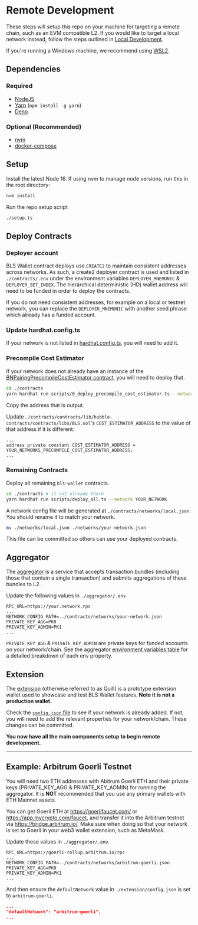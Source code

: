 # Remote Development

These steps will setup this repo on your machine for targeting a remote chain, such as an EVM compatible L2. If you would like to target a local network instead, follow the steps outlined in [Local Development](./local_development.md).

If you're running a Windows machine, we recommend using [WSL2](https://learn.microsoft.com/en-us/windows/wsl/).

## Dependencies

### Required

- [NodeJS](https://nodejs.org)
- [Yarn](https://yarnpkg.com/getting-started/install) (`npm install -g yarn`)
- [Deno](https://deno.land/#installation)

### Optional (Recommended)

- [nvm](https://github.com/nvm-sh/nvm#installing-and-updating)
- [docker-compose](https://docs.docker.com/compose/install/)

## Setup

Install the latest Node 16. If using nvm to manage node versions, run this in the root directory:

```sh
nvm install
```

Run the repo setup script

```sh
./setup.ts
```

## Deploy Contracts

### Deployer account

BLS Wallet contract deploys use `CREATE2` to maintain consistent addresses across networks. As such, a create2 deployer contract is used and listed in `./contracts/.env` under the environment variables `DEPLOYER_MNEMONIC` & `DEPLOYER_SET_INDEX`. The hierarchical deterministic (HD) wallet address will need to be funded in order to deploy the contracts.

If you do not need consistent addresses, for example on a local or testnet network, you can replace the `DEPLOYER_MNEMONIC` with another seed phrase which already has a funded account.

### Update hardhat.config.ts

If your network is not listed in [hardhat.config.ts](../contracts/hardhat.config.ts), you will need to add it.

### Precompile Cost Estimator

If your network does not already have an instance of the [BNPairingPrecompileCostEstimator contract](../contracts/contracts/lib/hubble-contracts/contracts/libs/BNPairingPrecompileCostEstimator.sol), you will need to deploy that.

```sh
cd ./contracts
yarn hardhat run scripts/0_deploy_precompile_cost_estimator.ts --network YOUR_NETWORK
```

Copy the address that is output.

Update `./contracts/contracts/lib/hubble-contracts/contracts/libs/BLS.sol`'s `COST_ESTIMATOR_ADDRESS` to the value of that address if it is different:

```solidity
...
address private constant COST_ESTIMATOR_ADDRESS = YOUR_NETWORKS_PRECOMPILE_COST_ESTIMATOR_ADDRESS;
...
```

### Remaining Contracts

Deploy all remaining `bls-wallet` contracts.

```sh
cd ./contracts # if not already there
yarn hardhat run scripts/deploy_all.ts --network YOUR_NETWORK
```

A network config file will be generated at `./contracts/networks/local.json`. You should rename it to match your network.

```sh
mv ./networks/local.json ./networks/your-network.json
```

This file can be committed so others can use your deployed contracts.

## Aggregator

The [aggregator](../aggregator/) is a service that accepts transaction bundles (including those that contain a single transaction) and submits aggregations of these bundles to L2.

Update the following values in `./aggregator/.env`

```
RPC_URL=https://your.network.rpc
...
NETWORK_CONFIG_PATH=../contracts/networks/your-network.json
PRIVATE_KEY_AGG=PK0
PRIVATE_KEY_ADMIN=PK1
...
```

`PRIVATE_KEY_AGG` & `PRIVATE_KEY_ADMIN` are private keys for funded accounts on your network/chain. See the aggregator [environment variables table](../aggregator/README.md#environment-variables) for a detailed breakdown of each env property.

## Extension

The [extension](../extension/) (otherwise referred to as Quill) is a prototype extension wallet used to showcase and test BLS Wallet features. **Note it is not a production wallet.**

Check the [`config.json` file](../extension/config.json) to see if your network is already added. If not, you will need to add the relevant properties for your network/chain. These changes can be committed.

**You now have all the main components setup to begin remote development.**

---

## Example: Arbitrum Goerli Testnet

You will need two ETH addresses with Abitrum Goerli ETH and their private keys (PRIVATE_KEY_AGG & PRIVATE_KEY_ADMIN) for running the aggregator. It is **NOT** recommended that you use any primary wallets with ETH Mainnet assets.

You can get Goerli ETH at https://goerlifaucet.com/ or https://app.mycrypto.com/faucet, and transfer it into the Arbitrum testnet via https://bridge.arbitrum.io/. Make sure when doing so that your network is set to Goerli in your web3 wallet extension, such as MetaMask.

Update these values in `./aggregator/.env`.

```
RPC_URL=https://goerli-rollup.arbitrum.io/rpc
...
NETWORK_CONFIG_PATH=../contracts/networks/arbitrum-goerli.json
PRIVATE_KEY_AGG=PK0
PRIVATE_KEY_ADMIN=PK1
...
```

And then ensure the `defaultNetwork` value in `./extension/config.json` is set to `arbitrum-goerli`.

```json
...
"defaultNetwork": "arbitrum-goerli",
...
```
